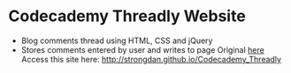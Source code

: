 # Codecademy Threadly Website
* Blog comments thread using HTML, CSS and jQuery
* Stores comments entered by user and writes to page
Original [here](https://github.com/dordille/threadly)
Access this site here: http://strongdan.github.io/Codecademy_Threadly
